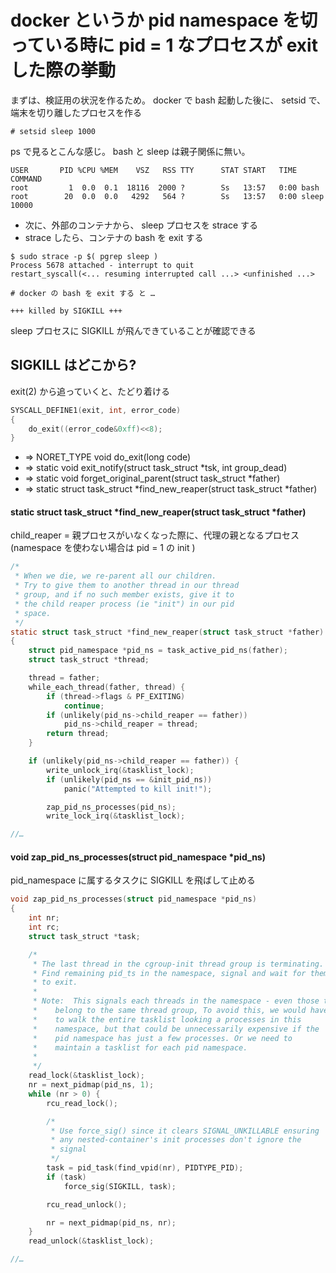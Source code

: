 # docker というか pid namespace を切っている時に pid = 1 なプロセスが exit した際の挙動

まずは、検証用の状況を作るため。 docker で bash 起動した後に、 setsid で、端末を切り離したプロセスを作る


```
# setsid sleep 1000
```

ps で見るとこんな感じ。 bash と sleep は親子関係に無い。

```
USER       PID %CPU %MEM    VSZ   RSS TTY      STAT START   TIME COMMAND
root         1  0.0  0.1  18116  2000 ?        Ss   13:57   0:00 bash
root        20  0.0  0.0   4292   564 ?        Ss   13:57   0:00 sleep 10000
```

 * 次に、外部のコンテナから、 sleep プロセスを strace する
 * strace したら、コンテナの bash を exit する

```
$ sudo strace -p $( pgrep sleep )
Process 5678 attached - interrupt to quit
restart_syscall(<... resuming interrupted call ...> <unfinished ...>

# docker の bash を exit する と …

+++ killed by SIGKILL +++
```

sleep プロセスに SIGKILL が飛んできていることが確認できる

## SIGKILL はどこから?

exit(2) から追っていくと、たどり着ける

```c
SYSCALL_DEFINE1(exit, int, error_code)
{
	do_exit((error_code&0xff)<<8);
}
```

 * => NORET_TYPE void do_exit(long code)
 * => static void exit_notify(struct task_struct *tsk, int group_dead)
 * => static void forget_original_parent(struct task_struct *father)
 * => static struct task_struct *find_new_reaper(struct task_struct *father)

#### static struct task_struct *find_new_reaper(struct task_struct *father)

child_reaper = 親プロセスがいなくなった際に、代理の親となるプロセス (namespace を使わない場合は pid = 1 の init )

```c
/*
 * When we die, we re-parent all our children.
 * Try to give them to another thread in our thread
 * group, and if no such member exists, give it to
 * the child reaper process (ie "init") in our pid
 * space.
 */
static struct task_struct *find_new_reaper(struct task_struct *father)
{
	struct pid_namespace *pid_ns = task_active_pid_ns(father);
	struct task_struct *thread;

	thread = father;
	while_each_thread(father, thread) {
		if (thread->flags & PF_EXITING)
			continue;
		if (unlikely(pid_ns->child_reaper == father))
			pid_ns->child_reaper = thread;
		return thread;
	}

	if (unlikely(pid_ns->child_reaper == father)) {
		write_unlock_irq(&tasklist_lock);
		if (unlikely(pid_ns == &init_pid_ns))
			panic("Attempted to kill init!");

		zap_pid_ns_processes(pid_ns);
		write_lock_irq(&tasklist_lock);

//…
```

#### void zap_pid_ns_processes(struct pid_namespace *pid_ns)

pid_namespace に属するタスクに SIGKILL を飛ばして止める

```c
void zap_pid_ns_processes(struct pid_namespace *pid_ns)
{
	int nr;
	int rc;
	struct task_struct *task;

	/*
	 * The last thread in the cgroup-init thread group is terminating.
	 * Find remaining pid_ts in the namespace, signal and wait for them
	 * to exit.
	 *
	 * Note:  This signals each threads in the namespace - even those that
	 * 	  belong to the same thread group, To avoid this, we would have
	 * 	  to walk the entire tasklist looking a processes in this
	 * 	  namespace, but that could be unnecessarily expensive if the
	 * 	  pid namespace has just a few processes. Or we need to
	 * 	  maintain a tasklist for each pid namespace.
	 *
	 */
	read_lock(&tasklist_lock);
	nr = next_pidmap(pid_ns, 1);
	while (nr > 0) {
		rcu_read_lock();

		/*
		 * Use force_sig() since it clears SIGNAL_UNKILLABLE ensuring
		 * any nested-container's init processes don't ignore the
		 * signal
		 */
		task = pid_task(find_vpid(nr), PIDTYPE_PID);
		if (task)
			force_sig(SIGKILL, task);

		rcu_read_unlock();

		nr = next_pidmap(pid_ns, nr);
	}
	read_unlock(&tasklist_lock);

//…
```